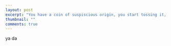 ```yaml
---
layout: post
excerpt: "You have a coin of suspiscious origin, you start tossing it, and after observing a set of heads/tails outcome, how do you know if this coin is fair or loaded? (Hint: fair/loaded probablity distribution can be describe by polynomial function with the degree of polynomial equal to number of coin tosses)"
thumbnail: ""
comments: true
---
```


ya da
